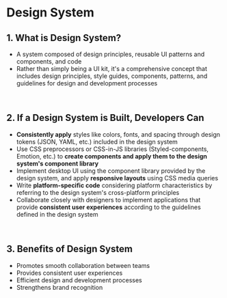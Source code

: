 # Design System

## 1. What is Design System?

- A system composed of design principles, reusable UI patterns and components, and code
- Rather than simply being a UI kit, it's a comprehensive concept that includes design principles, style guides, components, patterns, and guidelines for design and development processes

<br/>

## 2. If a Design System is Built, Developers Can

- **Consistently apply** styles like colors, fonts, and spacing through design tokens (JSON, YAML, etc.) included in the design system
- Use CSS preprocessors or CSS-in-JS libraries (Styled-components, Emotion, etc.) to **create components and apply them to the design system's component library**
- Implement desktop UI using the component library provided by the design system, and apply **responsive layouts** using CSS media queries
- Write **platform-specific code** considering platform characteristics by referring to the design system's cross-platform principles
- Collaborate closely with designers to implement applications that provide **consistent user experiences** according to the guidelines defined in the design system

<br/>

## 3. Benefits of Design System

- Promotes smooth collaboration between teams
- Provides consistent user experiences
- Efficient design and development processes
- Strengthens brand recognition

